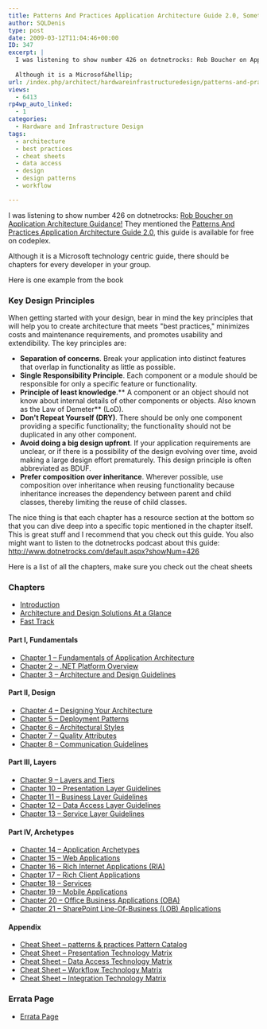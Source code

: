 ```yaml
---
title: Patterns And Practices Application Architecture Guide 2.0, Something Everyone Should Read
author: SQLDenis
type: post
date: 2009-03-12T11:04:46+00:00
ID: 347
excerpt: |
  I was listening to show number 426 on dotnetrocks: Rob Boucher on Application Architecture Guidance! They mentioned the Patterns And Practices Application Architecture Guide 2.0, this guide is available for free on codeplex.
  
  Although it is a Microsof&hellip;
url: /index.php/architect/hardwareinfrastructuredesign/patterns-and-practices-application-archi/
views:
  - 6413
rp4wp_auto_linked:
  - 1
categories:
  - Hardware and Infrastructure Design
tags:
  - architecture
  - best practices
  - cheat sheets
  - data access
  - design
  - design patterns
  - workflow

---
```

I was listening to show number 426 on dotnetrocks: [Rob Boucher on Application Architecture Guidance!][1] They mentioned the [Patterns And Practices Application Architecture Guide 2.0][2], this guide is available for free on codeplex.

Although it is a Microsoft technology centric guide, there should be chapters for every developer in your group.
  
Here is one example from the book

### Key Design Principles
  


When getting started with your design, bear in mind the key principles that will help you to create architecture that meets "best practices," minimizes costs and maintenance requirements, and promotes usability and extendibility. The key principles are: 

  * **Separation of concerns**. Break your application into distinct features that overlap in functionality as little as possible.
  * **Single Responsibility Principle**. Each component or a module should be responsible for only a specific feature or functionality.
  * **Principle of least knowledge**.\*\* A component or an object should not know about internal details of other components or objects. Also known as the Law of Demeter\*\* (LoD).
  * **Don't Repeat Yourself (DRY)**. There should be only one component providing a specific functionality; the functionality should not be duplicated in any other component.
  * **Avoid doing a big design upfront**. If your application requirements are unclear, or if there is a possibility of the design evolving over time, avoid making a large design effort prematurely. This design principle is often abbreviated as BDUF. 
  * **Prefer composition over inheritance**. Wherever possible, use composition over inheritance when reusing functionality because inheritance increases the dependency between parent and child classes, thereby limiting the reuse of child classes.

The nice thing is that each chapter has a resource section at the bottom so that you can dive deep into a specific topic mentioned in the chapter itself. This is great stuff and I recommend that you check out this guide. You also might want to listen to the dotnetrocks podcast about this guide: http://www.dotnetrocks.com/default.aspx?showNum=426

Here is a list of all the chapters, make sure you check out the cheat sheets

### Chapters
  


  * [Introduction][3]
  * [Architecture and Design Solutions At a Glance][4]
  * [Fast Track][5]

#### Part I, Fundamentals
  


  * [Chapter 1 – Fundamentals of Application Architecture][6] 
  * [Chapter 2 – .NET Platform Overview][7]
  * [Chapter 3 – Architecture and Design Guidelines][8]

#### Part II, Design
  


  * [Chapter 4 – Designing Your Architecture][9]
  * [Chapter 5 – Deployment Patterns][10]
  * [Chapter 6 – Architectural Styles][11]
  * [Chapter 7 – Quality Attributes][12]
  * [Chapter 8 – Communication Guidelines][13]

#### Part III, Layers
  


  * [Chapter 9 – Layers and Tiers][14]
  * [Chapter 10 – Presentation Layer Guidelines][15]
  * [Chapter 11 – Business Layer Guidelines][16]
  * [Chapter 12 – Data Access Layer Guidelines][17]
  * [Chapter 13 – Service Layer Guidelines][18]

#### Part IV, Archetypes
  


  * [Chapter 14 – Application Archetypes][19]
  * [Chapter 15 – Web Applications][20]
  * [Chapter 16 – Rich Internet Applications (RIA)][21]
  * [Chapter 17 – Rich Client Applications][22]
  * [Chapter 18 – Services][23]
  * [Chapter 19 – Mobile Applications][24]
  * [Chapter 20 – Office Business Applications (OBA)][25]
  * [Chapter 21 – SharePoint Line-Of-Business (LOB) Applications][26]

#### Appendix
  


  * [Cheat Sheet – patterns & practices Pattern Catalog][27]
  * [Cheat Sheet – Presentation Technology Matrix][28]
  * [Cheat Sheet – Data Access Technology Matrix][29]
  * [Cheat Sheet – Workflow Technology Matrix][30]
  * [Cheat Sheet – Integration Technology Matrix][31]

### Errata Page
  


  * [Errata Page][32]

 [1]: http://www.dotnetrocks.com/default.aspx?showNum=426
 [2]: http://www.codeplex.com/AppArchGuide
 [3]: http://apparchguide.codeplex.com/Wiki/View.aspx?title=Introduction%20V2&referringTitle=Home
 [4]: http://apparchguide.codeplex.com/Wiki/View.aspx?title=Architecture%20and%20Design%20Solutions%20At%20a%20Glance&referringTitle=Home
 [5]: http://apparchguide.codeplex.com/Wiki/View.aspx?title=Fast%20Track&referringTitle=Home
 [6]: http://apparchguide.codeplex.com/Wiki/View.aspx?title=Chapter%201%20-%20Architecture%20Fundamentals&referringTitle=Home
 [7]: http://apparchguide.codeplex.com/Wiki/View.aspx?title=.NET%20Platform%20Overview%20V2&referringTitle=Home
 [8]: http://apparchguide.codeplex.com/Wiki/View.aspx?title=Chapter%203%20-%20Architecture%20and%20Design%20Guidelines&referringTitle=Home
 [9]: http://apparchguide.codeplex.com/Wiki/View.aspx?title=Chapter%204%20-%20Designing%20Your%20Architecture&referringTitle=Home
 [10]: http://apparchguide.codeplex.com/Wiki/View.aspx?title=Chapter%205%20-%20Deployment%20Patterns&referringTitle=Home
 [11]: http://apparchguide.codeplex.com/Wiki/View.aspx?title=Chapter%206%20-%20Architectural%20Styles&referringTitle=Home
 [12]: http://apparchguide.codeplex.com/Wiki/View.aspx?title=Chapter%207%20-%20Quality%20Attributes&referringTitle=Home
 [13]: http://apparchguide.codeplex.com/Wiki/View.aspx?title=Chapter%208%20-%20Communication%20Guidelines&referringTitle=Home
 [14]: http://apparchguide.codeplex.com/Wiki/View.aspx?title=Chapter%209%20-%20Layers%20and%20Tiers&referringTitle=Home
 [15]: http://apparchguide.codeplex.com/Wiki/View.aspx?title=Chapter%2010%20-%20Presentation%20Layer%20Guidelines&referringTitle=Home
 [16]: http://apparchguide.codeplex.com/Wiki/View.aspx?title=Chapter%2011%20-%20Business%20Layer%20Guidelines&referringTitle=Home
 [17]: http://apparchguide.codeplex.com/Wiki/View.aspx?title=Chapter%2012%20-%20Data%20Access%20Layer%20Guidelines&referringTitle=Home
 [18]: http://apparchguide.codeplex.com/Wiki/View.aspx?title=Chapter%2013%20-%20Service%20Layer%20Guidelines&referringTitle=Home
 [19]: http://apparchguide.codeplex.com/Wiki/View.aspx?title=Chapter%2014%20-%20Application%20Archetypes&referringTitle=Home
 [20]: http://apparchguide.codeplex.com/Wiki/View.aspx?title=Chapter%2015%20-%20Web%20Applications&referringTitle=Home
 [21]: http://apparchguide.codeplex.com/Wiki/View.aspx?title=Chapter%2016%20-%20Rich%20Internet%20Applications%20%28RIA%29&referringTitle=Home
 [22]: http://apparchguide.codeplex.com/Wiki/View.aspx?title=Chapter%2017%20-%20Rich%20Client%20Applications&referringTitle=Home
 [23]: http://apparchguide.codeplex.com/Wiki/View.aspx?title=Chapter%2018%20-%20Services&referringTitle=Home
 [24]: http://apparchguide.codeplex.com/Wiki/View.aspx?title=Chapter%2019%20-%20Mobile%20Applications&referringTitle=Home
 [25]: http://apparchguide.codeplex.com/Wiki/View.aspx?title=Chapter%2020%20-%20Office%20Business%20Applications%20%28OBA%29&referringTitle=Home
 [26]: http://apparchguide.codeplex.com/Wiki/View.aspx?title=Chapter%2021%20-%20SharePoint%20LOB%20Applications&referringTitle=Home
 [27]: http://apparchguide.codeplex.com/Wiki/View.aspx?title=Pattern%20Catalog%20V2&referringTitle=Home
 [28]: http://apparchguide.codeplex.com/Wiki/View.aspx?title=Cheat%20Sheet%20-%20Presentation%20Technology%20Matrix&referringTitle=Home
 [29]: http://apparchguide.codeplex.com/Wiki/View.aspx?title=Cheat%20Sheet%20-%20Data%20Access%20Technology%20Matrix&referringTitle=Home
 [30]: http://apparchguide.codeplex.com/Wiki/View.aspx?title=Cheat%20Sheet%20-%20Workflow%20Technology%20Matrix&referringTitle=Home
 [31]: http://apparchguide.codeplex.com/Wiki/View.aspx?title=Cheat%20Sheet%20-%20Integration%20Technology%20Matrix&referringTitle=Home
 [32]: http://apparchguide.codeplex.com/Wiki/View.aspx?title=Errata%20Page&referringTitle=Home
